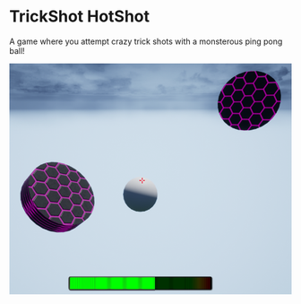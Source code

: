 # TrickShot HotShot
A game where you attempt crazy trick shots with a monsterous ping pong ball!

![](GamePics/GamePic.png)
